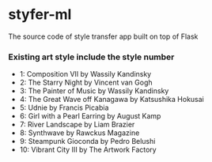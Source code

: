 # styfer-ml

The source code of style transfer app built on top of Flask

### Existing art style include the style number

- 1: Composition VII by Wassily Kandinsky
- 2: The Starry Night by Vincent van Gogh
- 3: The Painter of Music by Wassily Kandinsky
- 4: The Great Wave off Kanagawa by Katsushika Hokusai
- 5: Udnie by Francis Picabia
- 6: Girl with a Pearl Earring by August Kamp
- 7: River Landscape by Liam Brazier
- 8: Synthwave by Rawckus Magazine
- 9: Steampunk Gioconda by Pedro Belushi
- 10: Vibrant City III by The Artwork Factory
